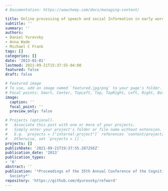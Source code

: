 ```yaml
---
# Documentation: https://wowchemy.com/docs/managing-content/

title: Online processing of speech and social Information in early word learning
subtitle: ''
summary: ''
authors:
- Daniel Yurovsky
- Anna Wade
- Michael C Frank
tags: []
categories: []
date: '2013-01-01'
lastmod: 2021-09-21T15:37:55-04:00
featured: false
draft: false

# Featured image
# To use, add an image named `featured.jpg/png` to your page's folder.
# Focal points: Smart, Center, TopLeft, Top, TopRight, Left, Right, BottomLeft, Bottom, BottomRight.
image:
  caption: ''
  focal_point: ''
  preview_only: false

# Projects (optional).
#   Associate this post with one or more of your projects.
#   Simply enter your project's folder or file name without extension.
#   E.g. `projects = ["internal-project"]` references `content/project/deep-learning/index.md`.
#   Otherwise, set `projects = []`.
projects: []
publishDate: '2021-09-21T19:37:55.287256Z'
publication_date: '2013'
publication_types:
- '6'
abstract: ''
publication: '*Proceedings of the 35th Annual Conference of the Cognitive Science
  Society*'
repository: 'https://github.com/dyurovsky/refword'
---
```

